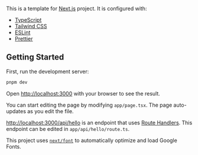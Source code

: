 This is a template for [Next.js](https://nextjs.org/) project. It is configured
with:

- [TypeScript](https://www.typescriptlang.org/)
- [Tailwind CSS](https://tailwindcss.com/)
- [ESLint](https://eslint.org/)
- [Prettier](https://prettier.io/)

## Getting Started

First, run the development server:

```bash
pnpm dev
```

Open [http://localhost:3000](http://localhost:3000) with your browser to see the
result.

You can start editing the page by modifying `app/page.tsx`. The page
auto-updates as you edit the file.

[http://localhost:3000/api/hello](http://localhost:3000/api/hello) is an
endpoint that uses
[Route Handlers](https://beta.nextjs.org/docs/routing/route-handlers). This
endpoint can be edited in `app/api/hello/route.ts`.

This project uses
[`next/font`](https://nextjs.org/docs/basic-features/font-optimization) to
automatically optimize and load Google Fonts.
